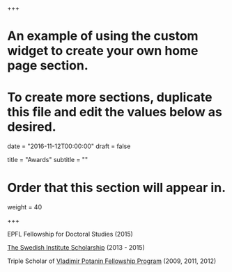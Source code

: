 +++
# An example of using the custom widget to create your own home page section.
# To create more sections, duplicate this file and edit the values below as desired.

date = "2016-11-12T00:00:00"
draft = false

title = "Awards"
subtitle = ""

# Order that this section will appear in.
weight = 40

+++

<i class="fa fa-trophy" aria-hidden="true"></i>
<span>
EPFL Fellowship for Doctoral Studies (2015)
<span/>

<i class="fa fa-trophy" aria-hidden="true"></i>
<span>
[The Swedish Institute Scholarship](https://eng.si.se/areas-of-operation/scholarships-and-grants/visby-programme/visby-programme-scholarships-for-masters-level-studies/)
(2013 - 2015)
<span/>

<i class="fa fa-trophy" aria-hidden="true"></i>
<span>
Triple Scholar of [Vladimir Potanin Fellowship Program](http://english.fondpotanin.ru/what_we_do/education/fellowships)
(2009, 2011, 2012)
<span/>
